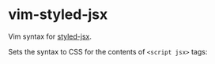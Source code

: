 # vim-styled-jsx

Vim syntax for [styled-jsx](https://github.com/zeit/styled-jsx).

Sets the syntax to CSS for the contents of `<script jsx>` tags:
